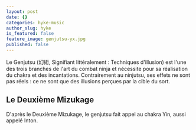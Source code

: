 ```yaml
---
layout: post
date: {}
categories: hyke-music
author_slug: hyke
is_featured: false
feature_image: genjutsu-yx.jpg
published: false
---
```


Le Genjutsu (幻術, Signifiant littéralement :  Techniques d'illusion) est l'une des trois branches de l'art du combat ninja et nécessite pour sa réalisation du chakra et des incantations. Contrairement au ninjutsu, ses effets ne sont pas réels : ce ne sont que des illusions perçues par la cible du sort. 

## Le Deuxième Mizukage

D'après le Deuxième Mizukage, le genjutsu fait appel au chakra Yin, aussi appelé Inton.
